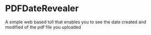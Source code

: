 # PDFDateRevealer
A simple web based toll that enables you to see the date created and modified of the pdf file you uploaded

